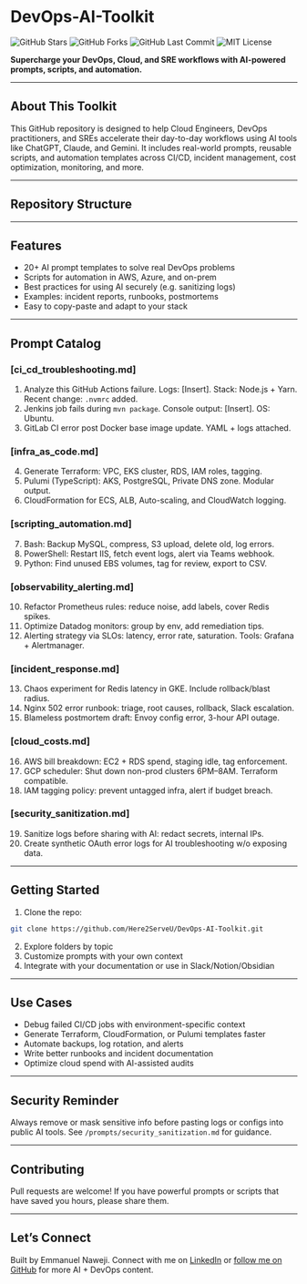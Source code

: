 # DevOps-AI-Toolkit

![GitHub Stars](https://img.shields.io/github/stars/yourusername/DevOps-AI-Toolkit?style=social)
![GitHub Forks](https://img.shields.io/github/forks/yourusername/DevOps-AI-Toolkit?style=social)
![GitHub Last Commit](https://img.shields.io/github/last-commit/Here2ServeU/DevOps-AI-Toolkit)
![MIT License](https://img.shields.io/badge/license-MIT-blue.svg)

**Supercharge your DevOps, Cloud, and SRE workflows with AI-powered prompts, scripts, and automation.**

---

## About This Toolkit
This GitHub repository is designed to help Cloud Engineers, DevOps practitioners, and SREs accelerate their day-to-day workflows using AI tools like ChatGPT, Claude, and Gemini. It includes real-world prompts, reusable scripts, and automation templates across CI/CD, incident management, cost optimization, monitoring, and more.

---

## Repository Structure
---

## Features
- 20+ AI prompt templates to solve real DevOps problems
- Scripts for automation in AWS, Azure, and on-prem
- Best practices for using AI securely (e.g. sanitizing logs)
- Examples: incident reports, runbooks, postmortems
- Easy to copy-paste and adapt to your stack

---

## Prompt Catalog

### [ci_cd_troubleshooting.md]
1. Analyze this GitHub Actions failure. Logs: [Insert]. Stack: Node.js + Yarn. Recent change: `.nvmrc` added.
2. Jenkins job fails during `mvn package`. Console output: [Insert]. OS: Ubuntu.
3. GitLab CI error post Docker base image update. YAML + logs attached.

### [infra_as_code.md]
4. Generate Terraform: VPC, EKS cluster, RDS, IAM roles, tagging.
5. Pulumi (TypeScript): AKS, PostgreSQL, Private DNS zone. Modular output.
6. CloudFormation for ECS, ALB, Auto-scaling, and CloudWatch logging.

### [scripting_automation.md]
7. Bash: Backup MySQL, compress, S3 upload, delete old, log errors.
8. PowerShell: Restart IIS, fetch event logs, alert via Teams webhook.
9. Python: Find unused EBS volumes, tag for review, export to CSV.

### [observability_alerting.md]
10. Refactor Prometheus rules: reduce noise, add labels, cover Redis spikes.
11. Optimize Datadog monitors: group by env, add remediation tips.
12. Alerting strategy via SLOs: latency, error rate, saturation. Tools: Grafana + Alertmanager.

### [incident_response.md]
13. Chaos experiment for Redis latency in GKE. Include rollback/blast radius.
14. Nginx 502 error runbook: triage, root causes, rollback, Slack escalation.
15. Blameless postmortem draft: Envoy config error, 3-hour API outage.

### [cloud_costs.md]
16. AWS bill breakdown: EC2 + RDS spend, staging idle, tag enforcement.
17. GCP scheduler: Shut down non-prod clusters 6PM–8AM. Terraform compatible.
18. IAM tagging policy: prevent untagged infra, alert if budget breach.

### [security_sanitization.md]
19. Sanitize logs before sharing with AI: redact secrets, internal IPs.
20. Create synthetic OAuth error logs for AI troubleshooting w/o exposing data.

---

## Getting Started
1. Clone the repo:
```bash
git clone https://github.com/Here2ServeU/DevOps-AI-Toolkit.git
```
2. Explore folders by topic
3. Customize prompts with your own context
4. Integrate with your documentation or use in Slack/Notion/Obsidian

---

## Use Cases
- Debug failed CI/CD jobs with environment-specific context
- Generate Terraform, CloudFormation, or Pulumi templates faster
- Automate backups, log rotation, and alerts
- Write better runbooks and incident documentation
- Optimize cloud spend with AI-assisted audits

---

## Security Reminder
Always remove or mask sensitive info before pasting logs or configs into public AI tools. See `/prompts/security_sanitization.md` for guidance.

---

## Contributing
Pull requests are welcome! If you have powerful prompts or scripts that have saved you hours, please share them.

---

## Let’s Connect
Built by Emmanuel Naweji. Connect with me on [LinkedIn](https://linkedin.com/in/ready2assist) or [follow me on GitHub](https://github.com/Here2ServeU) for more AI + DevOps content.

